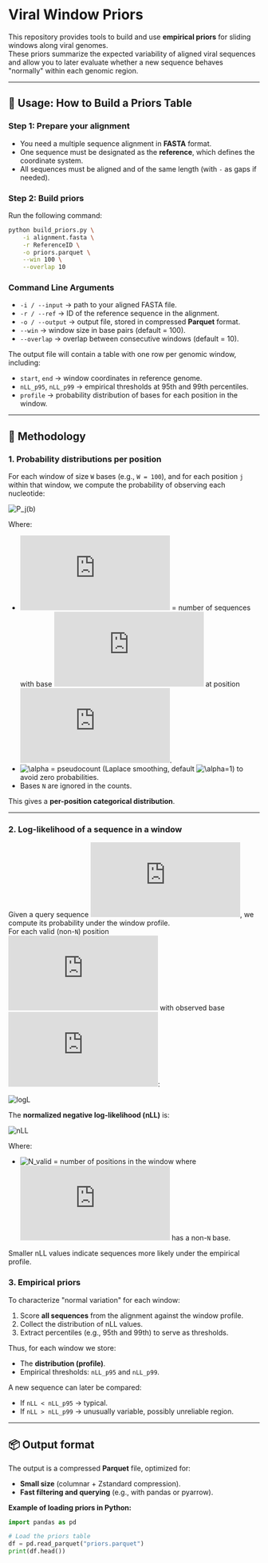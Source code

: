# Viral Window Priors

This repository provides tools to build and use **empirical priors** for sliding windows along viral genomes.  
These priors summarize the expected variability of aligned viral sequences and allow you to later evaluate whether a new sequence behaves "normally" within each genomic region.

---

## 📌 Usage: How to Build a Priors Table

### Step 1: Prepare your alignment
- You need a multiple sequence alignment in **FASTA** format.  
- One sequence must be designated as the **reference**, which defines the coordinate system.  
- All sequences must be aligned and of the same length (with `-` as gaps if needed).

### Step 2: Build priors
Run the following command:

```bash
python build_priors.py \
    -i alignment.fasta \
    -r ReferenceID \
    -o priors.parquet \
    --win 100 \
    --overlap 10
```
### Command Line Arguments

- `-i / --input` → path to your aligned FASTA file.  
- `-r / --ref` → ID of the reference sequence in the alignment.  
- `-o / --output` → output file, stored in compressed **Parquet** format.  
- `--win` → window size in base pairs (default = 100).  
- `--overlap` → overlap between consecutive windows (default = 10).  

The output file will contain a table with one row per genomic window, including:

- `start`, `end` → window coordinates in reference genome.  
- `nLL_p95`, `nLL_p99` → empirical thresholds at 95th and 99th percentiles.  
- `profile` → probability distribution of bases for each position in the window.  

---

## 🧮 Methodology

### 1. Probability distributions per position

For each window of size `W` bases (e.g., `W = 100`), and for each position `j` within that window, we compute the probability of observing each nucleotide:

![P_j(b)](https://latex.codecogs.com/png.latex?P_j(b)=\frac{c_j(b)+\alpha}{\sum_{x\in\{A,C,G,T\}}(c_j(x)+\alpha)})

Where:  
- ![c_j(b)](https://latex.codecogs.com/png.latex?c_j(b)) = number of sequences with base ![b](https://latex.codecogs.com/png.latex?b) at position ![j](https://latex.codecogs.com/png.latex?j).  
- ![\alpha](https://latex.codecogs.com/png.latex?\alpha) = pseudocount (Laplace smoothing, default ![\alpha=1](https://latex.codecogs.com/png.latex?\alpha=1)) to avoid zero probabilities.  
- Bases `N` are ignored in the counts.  

This gives a **per-position categorical distribution**.

---

### 2. Log-likelihood of a sequence in a window

Given a query sequence ![Q](https://latex.codecogs.com/png.latex?Q), we compute its probability under the window profile.  
For each valid (non-`N`) position ![j](https://latex.codecogs.com/png.latex?j) with observed base ![q_j](https://latex.codecogs.com/png.latex?q_j):

![logL](https://latex.codecogs.com/png.latex?\log%20L(Q\mid%20\text{window})=\sum_{j=1}^{W}\log%20P_j(q_j))

The **normalized negative log-likelihood (nLL)** is:

![nLL](https://latex.codecogs.com/png.latex?\text{nLL}(Q)=-\frac{1}{N_{\text{valid}}}\sum_{j=1}^{W}\log%20P_j(q_j))

Where:  
- ![N_valid](https://latex.codecogs.com/png.latex?N_{\text{valid}}) = number of positions in the window where ![Q](https://latex.codecogs.com/png.latex?Q) has a non-`N` base.  

Smaller nLL values indicate sequences more likely under the empirical profile.


### 3. Empirical priors

To characterize "normal variation" for each window:

1. Score **all sequences** from the alignment against the window profile.  
2. Collect the distribution of nLL values.  
3. Extract percentiles (e.g., 95th and 99th) to serve as thresholds.  

Thus, for each window we store:  
- The **distribution (profile)**.  
- Empirical thresholds: `nLL_p95` and `nLL_p99`.  

A new sequence can later be compared:  
- If `nLL < nLL_p95` → typical.  
- If `nLL > nLL_p99` → unusually variable, possibly unreliable region.

---

## 📦 Output format

The output is a compressed **Parquet** file, optimized for:  
- **Small size** (columnar + Zstandard compression).  
- **Fast filtering and querying** (e.g., with pandas or pyarrow).

**Example of loading priors in Python:**

```python
import pandas as pd

# Load the priors table
df = pd.read_parquet("priors.parquet")
print(df.head())
```
